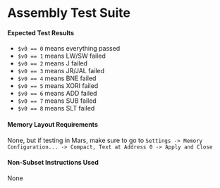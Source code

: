 # Assembly Test Suite

#### Expected Test Results
* `$v0 == 0` means everything passed
* `$v0 == 1` means LW/SW failed
* `$v0 == 2` means J failed
* `$v0 == 3` means JR/JAL failed
* `$v0 == 4` means BNE failed
* `$v0 == 5` means XORI failed
* `$v0 == 6` means ADD failed
* `$v0 == 7` means SUB failed
* `$v0 == 8` means SLT failed

#### Memory Layout Requirements
None, but if testing in Mars, make sure to go to `Settings -> Memory Configuration... -> Compact, Text at Address 0 -> Apply and Close`

#### Non-Subset Instructions Used
None
